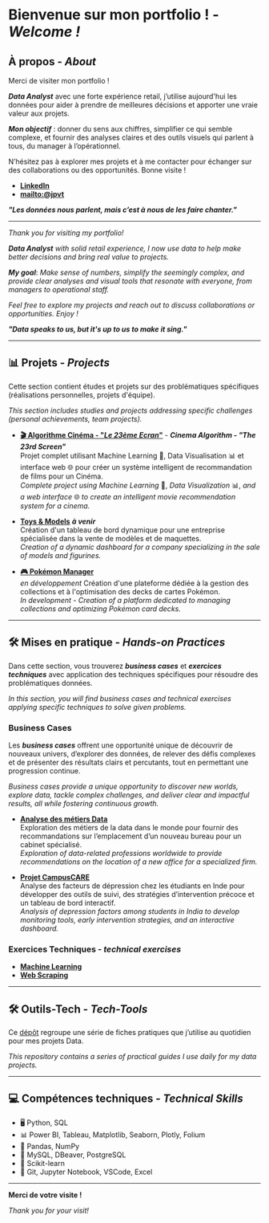# Bienvenue sur mon portfolio ! - *Welcome !*

## À propos - *About*
Merci de visiter mon portfolio !

***Data Analyst*** avec une forte expérience retail, j’utilise aujourd'hui les données pour aider à prendre de meilleures décisions et apporter une vraie valeur aux projets.

***Mon objectif*** : donner du sens aux chiffres, simplifier ce qui semble complexe, et fournir des analyses claires et des outils visuels qui parlent à tous, du manager à l’opérationnel.

N’hésitez pas à explorer mes projets et à me contacter pour échanger sur des collaborations ou des opportunités. Bonne visite !

- **[LinkedIn](https://www.linkedin.com/in/jpvt33)** 
- **[mailto:@jpvt](mailto:jpvt@outlook.fr)**

***"Les données nous parlent, mais c’est à nous de les faire chanter."***

____

*Thank you for visiting my portfolio!*

***Data Analyst*** *with solid retail experience, I now use data to help make better decisions and bring real value to projects.*

***My goal***: *Make sense of numbers, simplify the seemingly complex, and provide clear analyses and visual tools that resonate with everyone, from managers to operational staff.*

*Feel free to explore my projects and reach out to discuss collaborations or opportunities. Enjoy !*

***"Data speaks to us, but it's up to us to make it sing."***

---

## 📊 Projets - *Projects*
Cette section contient études et projets sur des problématiques spécifiques (réalisations personnelles, projets d'équipe).  

*This section includes studies and projects addressing specific challenges (personal achievements, team projects).*

- **[🎬 Algorithme Cinéma - "***Le 23ème Ecran***"](https://github.com/jpvt-data/AlgoCinema/blob/main/README.md)** - ***Cinema Algorithm - "The 23rd Screen"***  
Projet complet utilisant Machine Learning 🤖, Data Visualisation 📊 et interface web 🌐 pour créer un système intelligent de recommandation de films pour un Cinéma.  
*Complete project using Machine Learning* 🤖, *Data Visualization* 📊, *and a web interface* 🌐 *to create an intelligent movie recommendation system for a cinema.*

- **[Toys & Models]()** ***à venir***   
Création d'un tableau de bord dynamique pour une entreprise spécialisée dans la vente de modèles et de maquettes.  
*Creation of a dynamic dashboard for a company specializing in the sale of models and figurines.*

- **[🎮 Pokémon Manager](https://github.com/jpvt-data/Pokemon-Manager/blob/main/README.md)**  
*en développement* Création d'une plateforme dédiée à la gestion des collections et à l'optimisation des decks de cartes Pokémon.  
*In development - Creation of a platform dedicated to managing collections and optimizing Pokémon card decks.*
  
---

## 🛠 Mises en pratique - *Hands-on Practices*
Dans cette section, vous trouverez ***business cases*** et ***exercices techniques*** avec application des techniques spécifiques pour résoudre des problématiques données.  

*In this section, you will find business cases and technical exercises applying specific techniques to solve given problems.*

### Business Cases
Les ***business cases*** offrent une opportunité unique de découvrir de nouveaux univers, d’explorer des données, de relever des défis complexes et de présenter des résultats clairs et percutants, tout en permettant une progression continue.  

*Business cases provide a unique opportunity to discover new worlds, explore data, tackle complex challenges, and deliver clear and impactful results, all while fostering continuous growth.*

- **[Analyse des métiers Data](./Business-Case-Salaire-Metiers-Data.md)**  
Exploration des métiers de la data dans le monde pour fournir des recommandations sur l’emplacement d’un nouveau bureau pour un cabinet spécialisé.  
*Exploration of data-related professions worldwide to provide recommendations on the location of a new office for a specialized firm.*

- **[Projet CampusCARE](https://github.com/jpvt-data/CampusCARE/blob/main/README.md)**  
Analyse des facteurs de dépression chez les étudiants en Inde pour développer des outils de suivi, des stratégies d’intervention précoce et un tableau de bord interactif.  
*Analysis of depression factors among students in India to develop monitoring tools, early intervention strategies, and an interactive dashboard.*

### Exercices Techniques - *technical exercises*

- [**Machine Learning**](./donnees/mise_en_pratique/machine_learning/machine_learning.md)
- [**Web Scraping**](./donnees/mise_en_pratique/web_scraping/web_scraping.md)

---

## **🛠️ Outils-Tech** - *Tech-Tools*
Ce [dépôt](https://github.com/jpvt-data/Outils-Tech/blob/main/README.md) regroupe une série de fiches pratiques que j’utilise au quotidien pour mes projets Data.

*This repository contains a series of practical guides I use daily for my data projects.*

---

## 💻 Compétences techniques - *Technical Skills* 
  
- 🖥️ Python, SQL  
- 📊 Power BI, Tableau, Matplotlib, Seaborn, Plotly, Folium 
- 🔄 Pandas, NumPy  
- 💾 MySQL, DBeaver, PostgreSQL
- 🤖 Scikit-learn
- 🔧 Git, Jupyter Notebook, VSCode, Excel

---

**Merci de votre visite !**

*Thank you for your visit!*




